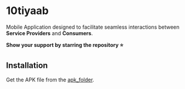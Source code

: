 # 10tiyaab
Mobile Application designed to facilitate seamless interactions between **Service Providers** and **Consumers**.


**Show your support by starring the repository ⭐️**
## Installation

Get the APK file from the [apk_folder](https://github.com/osamajaved07/Contact-App/tree/master/apk_folder).
